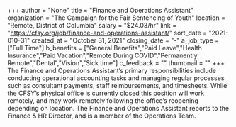 +++
author = "None"
title = "Finance and Operations Assistant"
organization = "The Campaign for the Fair Sentencing of Youth"
location = "Remote, District of Columbia"
salary = "$24.03/hr"
link = "https://cfsy.org/job/finance-and-operations-assistant/"
sort_date = "2021-010-31"
created_at = "October 31, 2021"
closing_date = "-"
a_job_type = ["Full Time"]
b_benefits = ["General Benefits","Paid Leave","Health Insurance","Paid Vacation","Remote During COVID","Permanently Remote","Dental","Vision","Sick time"]
c_feedback = ""
thumbnail = ""
+++
The Finance and Operations Assistant’s primary responsibilities include conducting operational accounting tasks and managing regular processes such as consultant payments, staff reimbursements, and timesheets. While the CFSY’s physical office is currently closed this position will work remotely, and may work remotely following the office’s reopening depending on location. The Finance and Operations Assistant reports to the Finance & HR Director, and is a member of the Operations Team.